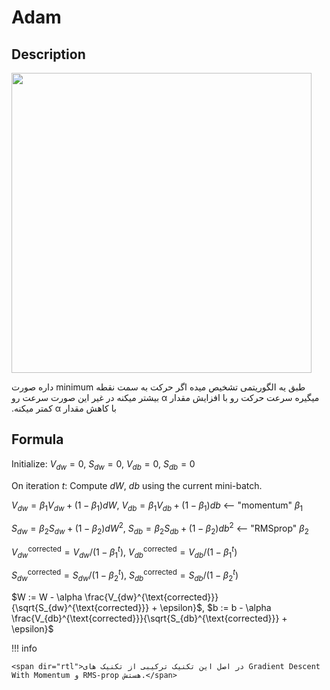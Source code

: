# Adam

## Description

<img src="image2.jpg" style="width:5in" />

<span dir="rtl">طبق یه الگوریتمی تشخیص میده اگر حرکت به سمت نقطه minimum داره صورت میگیره سرعت حرکت رو با افزایش مقدار α بیشتر میکنه در غیر این صورت سرعت رو با کاهش مقدار α کمتر میکنه.</span>

## Formula

Initialize: $V_{dw} = 0$, $S_{dw} = 0$, $V_{db} = 0$, $S_{db} = 0$

On iteration $t$: Compute $dW$, $db$ using the current mini-batch.

$V_{dw} = \beta_1 V_{dw} + (1 - \beta_1) dW$, $V_{db} = \beta_1 V_{db} + (1 - \beta_1) db$ <-- "momentum" $\beta_1$

$S_{dw} = \beta_2 S_{dw} + (1 - \beta_2) dW^2$, $S_{db} = \beta_2 S_{db} + (1 - \beta_2) db^2$ <-- "RMSprop" $\beta_2$

$V_{dw}^{\text{corrected}} = V_{dw} / (1 - \beta_1^t)$, $V_{db}^{\text{corrected}} = V_{db} / (1 - \beta_1^t)$

$S_{dw}^{\text{corrected}} = S_{dw} / (1 - \beta_2^t)$, $S_{db}^{\text{corrected}} = S_{db} / (1 - \beta_2^t)$

$W := W - \alpha \frac{V_{dw}^{\text{corrected}}}{\sqrt{S_{dw}^{\text{corrected}}} + \epsilon}$, $b := b - \alpha \frac{V_{db}^{\text{corrected}}}{\sqrt{S_{db}^{\text{corrected}}} + \epsilon}$

!!! info

    <span dir="rtl">در اصل این تکنیک ترکیبی از تکنیک های Gradient Descent With Momentum و RMS-prop هستش.</span>
